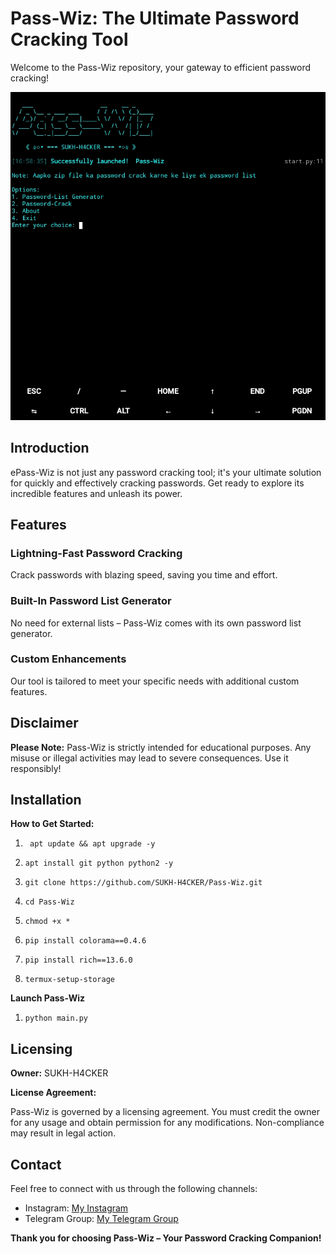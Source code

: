 # Pass-Wiz: The Ultimate Password Cracking Tool

Welcome to the Pass-Wiz repository, your gateway to efficient password cracking!

![Logo](https://github.com/SUKH-H4CKER/Pass-Wiz/blob/main/images/Start.png)

## Introduction

ePass-Wiz is not just any password cracking tool; it's your ultimate solution for quickly and effectively cracking passwords. Get ready to explore its incredible features and unleash its power.

## Features

### Lightning-Fast Password Cracking
Crack passwords with blazing speed, saving you time and effort.

### Built-In Password List Generator
No need for external lists – Pass-Wiz comes with its own password list generator.

### Custom Enhancements
Our tool is tailored to meet your specific needs with additional custom features.

## Disclaimer

**Please Note:** Pass-Wiz is strictly intended for educational purposes. Any misuse or illegal activities may lead to severe consequences. Use it responsibly!

## Installation

**How to Get Started:**

1. ```
    apt update && apt upgrade -y
   ```
2. ```
   apt install git python python2 -y
   ```
3. ```
   git clone https://github.com/SUKH-H4CKER/Pass-Wiz.git
   ```
4. ```
   cd Pass-Wiz
   ```
5. ```
   chmod +x *
   ```
6. ```
   pip install colorama==0.4.6
   ```
7. ```
   pip install rich==13.6.0
   ```     
8. ```
   termux-setup-storage
   ```

**Launch Pass-Wiz**
1. ```
   python main.py
   ``` 

## Licensing

**Owner:** SUKH-H4CKER

**License Agreement:**

Pass-Wiz is governed by a licensing agreement. You must credit the owner for any usage and obtain permission for any modifications. Non-compliance may result in legal action.

## Contact

Feel free to connect with us through the following channels:

- Instagram: [My Instagram](https://instagram.com/__king_of_hackers__?igshid=MzNlNGNkZWQ4Mg==)
- Telegram Group: [My Telegram Group](https://t.me/SUKH_H4CKER_Group)

**Thank you for choosing Pass-Wiz – Your Password Cracking Companion!**
